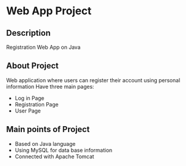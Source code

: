 # Web App Project
## Description
Registration Web App on Java

## About Project
Web application where users can register their account using personal information
Have three main pages:
- Log in Page
- Registration Page
- User Page

## Main points of Project
- Based on Java language
- Using MySQL for data base information
- Connected with Apache Tomcat
